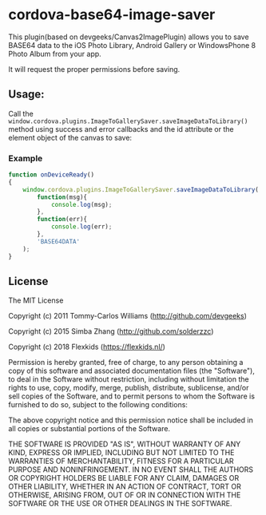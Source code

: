 cordova-base64-image-saver
============

This plugin(based on devgeeks/Canvas2ImagePlugin) allows you to save BASE64 data to the iOS Photo Library, Android Gallery or WindowsPhone 8 Photo Album from your app.

It will request the proper permissions before saving. 

Usage:
------

Call the `window.cordova.plugins.ImageToGallerySaver.saveImageDataToLibrary()` method using success and error callbacks and the id attribute or the element object of the canvas to save:

### Example

```javascript
function onDeviceReady()
{
	window.cordova.plugins.ImageToGallerySaver.saveImageDataToLibrary(
        function(msg){
            console.log(msg);
        },
        function(err){
            console.log(err);
        },
        'BASE64DATA'
    );
}
```

## License

The MIT License

Copyright (c) 2011 Tommy-Carlos Williams (http://github.com/devgeeks)

Copyright (c) 2015 Simba Zhang (http://github.com/solderzzc)

Copyright (c) 2018 Flexkids (https://flexkids.nl/)

Permission is hereby granted, free of charge, to any person obtaining a copy of this software and associated documentation files (the "Software"), to deal in the Software without restriction, including without limitation the rights to use, copy, modify, merge, publish, distribute, sublicense, and/or sell copies of the Software, and to permit persons to whom the Software is furnished to do so, subject to the following conditions:

The above copyright notice and this permission notice shall be included in all copies or substantial portions of the Software.

THE SOFTWARE IS PROVIDED "AS IS", WITHOUT WARRANTY OF ANY KIND, EXPRESS OR IMPLIED, INCLUDING BUT NOT LIMITED TO THE WARRANTIES OF MERCHANTABILITY, FITNESS FOR A PARTICULAR PURPOSE AND NONINFRINGEMENT. IN NO EVENT SHALL THE AUTHORS OR COPYRIGHT HOLDERS BE LIABLE FOR ANY CLAIM, DAMAGES OR OTHER LIABILITY, WHETHER IN AN ACTION OF CONTRACT, TORT OR OTHERWISE, ARISING FROM, OUT OF OR IN CONNECTION WITH THE SOFTWARE OR THE USE OR OTHER DEALINGS IN THE SOFTWARE.
